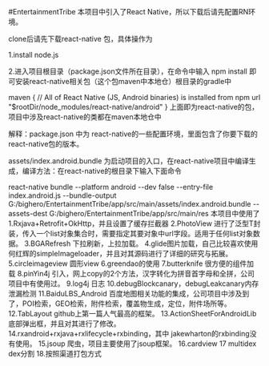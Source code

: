 #EntertainmentTribe
本项目中引入了React Native，所以下载后请先配置RN环境。

clone后请先下载react-native 包，具体操作为

1.install node.js

2.进入项目根目录（package.json文件所在目录），在命令中输入   npm install 即可安装react-native相关包（这个包maven中本地仓）根目录的gradle中

maven {
            // All of React Native (JS, Android binaries) is installed from npm
            url "$rootDir/node_modules/react-native/android"
        }
上面即为react-native的包，项目中涉及react-native的类都在maven本地仓中



解释：package.json 中为   react-native的一些配置环境，里面包含了你要下载的react-native包的版本。

assets/index.android.bundle  为启动项目的入口，在react-native项目中编译生成，编译方法：在react-native的根目录下输入下面命令

react-native bundle --platform android --dev false --entry-file index.android.js --bundle-output G:/bighero/EntertainmentTribe/app/src/main/assets/index.android.bundle --assets-dest G:/bighero/EntertainmentTribe/app/src/main/res
本项目中使用了
1.Rxjava+Retrofit+OkHttp，并且设置了缓存拦截器
2.PhotoView 进行了泛型T封装，传入一个list对象集合时，需要指定其要对象中url字段。适用于任何list对象数据。
3.BGARefresh 下拉刷新，上拉加载。
4.glide图片加载，自己比较喜欢使用何红辉的simpleImageloader，并且对其源码进行了详细的研究与拓展。
5.circleimageview 圆形view
6.greendao的使用
7.butterknife  很方便的组件加载
8.pinYin4j 引入，网上copy的2个方法，汉字转化为拼音首字母和全拼，公司项目中有使用过。
9.log4j 日志
10.debugBlockcanary，debugLeakcanary内存泄漏检测
11.BaiduLBS_Android 百度地图相关功能的集成，公司项目中涉及到了，POI检索，GEO检索，附件检索，覆盖物生成，定位，附件场所等。
12.TabLayout  github上第一篇人气最高的框架。
13.ActionSheetForAndroidLib   底部弹出框，并且对其进行了修改。
14.rxandroid+rxjava+rxlifecycle+rxbinding，其中  jakewharton的rxbinding没有使用。
15.jsoup 爬虫，项目主要使用了jsoup框架。
16.cardview
17 multidex    dex分割
18.按照渠道打包方式
